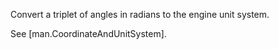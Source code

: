 Convert a triplet of angles in radians to the engine unit system.

See [man.CoordinateAndUnitSystem].